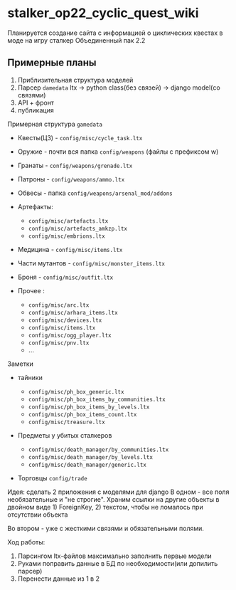 # stalker_op22_cyclic_quest_wiki
Планируется создание сайта с информацией о циклических квестах в моде на игру сталкер Объединенный пак 2.2


## Примерные планы

1. Приблизительная структура моделей
2. Парсер `damedata` ltx -> python class(без связей) -> django model(со связями)
3. API + фронт
4. публикация


Примерная структура `gamedata`

* Квесты(ЦЗ) - `config/misc/cycle_task.ltx`
* Оружие - почти вся папка `config/weapons` (файлы с префиксом w)
* Гранаты - `config/weapons/grenade.ltx`
* Патроны -  `config/weapons/ammo.ltx`
* Обвесы - папка `config/weapons/arsenal_mod/addons`
* Артефакты:
   * `config/misc/artefacts.ltx`
   * `config/misc/artefacts_amkzp.ltx`
   * `config/misc/embrions.ltx`
  
* Медицина - `config/misc/items.ltx`
* Части мутантов - `config/misc/monster_items.ltx`
* Броня - `config/misc/outfit.ltx`
* Прочее :
   * `config/misc/arc.ltx`
   * `config/misc/arhara_items.ltx`
   * `config/misc/devices.ltx`
   * `config/misc/items.ltx`
   * `config/misc/ogg_player.ltx`
   * `config/misc/pnv.ltx`
   * ...


Заметки
* тайники 
   * `config/misc/ph_box_generic.ltx`
   * `config/misc/ph_box_items_by_communities.ltx`
   * `config/misc/ph_box_items_by_levels.ltx`
   * `config/misc/ph_box_items_count.ltx`
   * `config/misc/treasure.ltx`

* Предметы у убитых сталкеров
   *  `config/misc/death_manager/by_communities.ltx`
   *  `config/misc/death_manager/by_levels.ltx`
   * `config/misc/death_manager/generic.ltx`

* Торговцы `config/trade`









Идея: сделать 2 приложения с моделями для django
В одном - все поля необязательные и "не строгие".
Храним ссылки на другие объекты в двойном виде 1) ForeignKey, 2) текстом, чтобы не ломалось при отсутствии объекта

Во втором - уже с жесткими связями и обязательными полями. 

Ход работы: 
1. Парсингом ltx-файлов максимально заполнить первые модели
2. Руками поправить данные в БД по необходимости(или допилить парсер)
3. Перенести данные из 1 в 2
